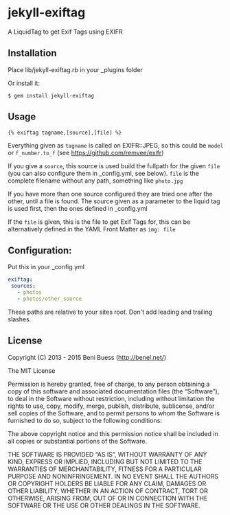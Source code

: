 jekyll-exiftag
==============

A LiquidTag to get Exif Tags using EXIFR

## Installation

Place lib/jekyll-exiftag.rb in your _plugins folder

Or install it:

    $ gem install jekyll-exiftag

## Usage

```
{% exiftag tagname,[source],[file] %}
``` 
Everything given as ```tagname``` is called on EXIFR::JPEG, so this could be ```model``` or ```f_number.to_f``` (see https://github.com/remvee/exifr)

If you give a ```source```, this source is used build the fullpath for the given ```file``` (you can also configure them in _config.yml, see below). ```file``` is the complete filename without any path, something like ```photo.jpg```

If you have more than one source configured they are tried one after the other, until a file is found. The source given as a parameter to the liquid tag is used first, then the ones defined in _config.yml

If the ```file``` is given, this is the file to get Exif Tags for, this can be alternatively defined in the YAML Front Matter as ```img: file ```


## Configuration:

Put this in your _config.yml
``` yaml
exiftag:
 sources:
   - photos
   - photos/other_source
```
These paths are relative to your sites root. Don't add leading and trailing slashes.


## License

Copyright (C) 2013 - 2015 Beni Buess (http://benel.net/)

The MIT License

Permission is hereby granted, free of charge, to any person obtaining a copy of
this software and associated documentation files (the “Software”), to deal in
the Software without restriction, including without limitation the rights to
use, copy, modify, merge, publish, distribute, sublicense, and/or sell copies
of the Software, and to permit persons to whom the Software is furnished to do
so, subject to the following conditions:

The above copyright notice and this permission notice shall be included in all
copies or substantial portions of the Software.

THE SOFTWARE IS PROVIDED “AS IS”, WITHOUT WARRANTY OF ANY KIND, EXPRESS OR
IMPLIED, INCLUDING BUT NOT LIMITED TO THE WARRANTIES OF MERCHANTABILITY,
FITNESS FOR A PARTICULAR PURPOSE AND NONINFRINGEMENT. IN NO EVENT SHALL THE
AUTHORS OR COPYRIGHT HOLDERS BE LIABLE FOR ANY CLAIM, DAMAGES OR OTHER
LIABILITY, WHETHER IN AN ACTION OF CONTRACT, TORT OR OTHERWISE, ARISING FROM,
OUT OF OR IN CONNECTION WITH THE SOFTWARE OR THE USE OR OTHER DEALINGS IN THE
SOFTWARE.
